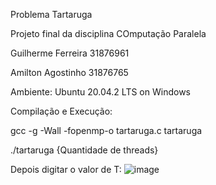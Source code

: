 Problema Tartaruga

Projeto final da disciplina COmputação Paralela

Guilherme Ferreira 31876961

Amilton Agostinho 31876765

Ambiente: Ubuntu 20.04.2 LTS on Windows

Compilação e Execução:

gcc -g -Wall -fopenmp-o  tartaruga.c tartaruga

./tartaruga {Quantidade de threads}

Depois digitar o valor de T:
![image](https://user-images.githubusercontent.com/48036612/171701755-2a2b5a72-f7e1-42c8-9a71-71fa705e49db.png)

